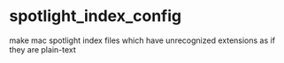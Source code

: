 # spotlight_index_config
make mac spotlight index files which have unrecognized extensions as if they are plain-text
